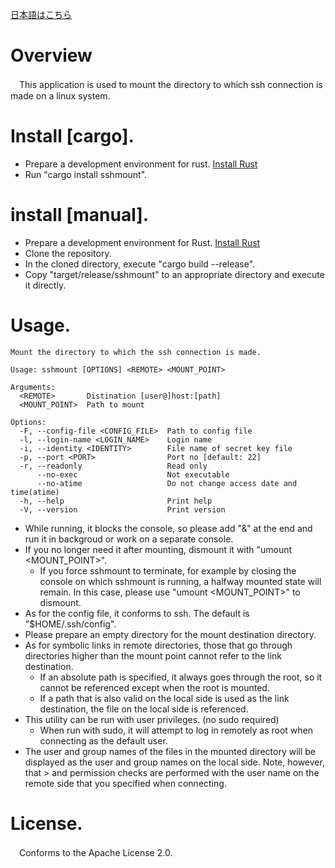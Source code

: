 [日本語はこちら](README-ja.md)

# Overview
　This application is used to mount the directory to which ssh connection is made on a linux system.

# Install [cargo].
 - Prepare a development environment for rust. [Install Rust](https://www.rust-lang.org/ja/tools/install)
 - Run "cargo install sshmount".

# install [manual].
 - Prepare a development environment for Rust. [Install Rust](https://www.rust-lang.org/ja/tools/install)
 - Clone the repository.
 - In the cloned directory, execute "cargo build --release".
 - Copy "target/release/sshmount" to an appropriate directory and execute it directly.

# Usage.

```
Mount the directory to which the ssh connection is made.

Usage: sshmount [OPTIONS] <REMOTE> <MOUNT_POINT>

Arguments:
  <REMOTE>       Distination [user@]host:[path]
  <MOUNT_POINT>  Path to mount

Options:
  -F, --config-file <CONFIG_FILE>  Path to config file
  -l, --login-name <LOGIN_NAME>    Login name
  -i, --identity <IDENTITY>        File name of secret key file
  -p, --port <PORT>                Port no [default: 22]
  -r, --readonly                   Read only
      --no-exec                    Not executable
      --no-atime                   Do not change access date and time(atime)
  -h, --help                       Print help
  -V, --version                    Print version

```

 - While running, it blocks the console, so please add "&" at the end and run it in backgroud or work on a separate console.
 - If you no longer need it after mounting, dismount it with "umount <MOUNT_POINT>".
   * If you force sshmount to terminate, for example by closing the console on which sshmount is running, a halfway mounted state will remain. In this case, please use "umount <MOUNT_POINT>" to dismount.
 - As for the config file, it conforms to ssh. The default is "$HOME/.ssh/config".
 - Please prepare an empty directory for the mount destination directory.
 - As for symbolic links in remote directories, those that go through directories higher than the mount point cannot refer to the link destination.
   * If an absolute path is specified, it always goes through the root, so it cannot be referenced except when the root is mounted.
   * If a path that is also valid on the local side is used as the link destination, the file on the local side is referenced.
 - This utility can be run with user privileges. (no sudo required)
   * When run with sudo, it will attempt to log in remotely as root when connecting as the default user.
 - The user and group names of the files in the mounted directory will be displayed as the user and group names on the local side. Note, however, that > and permission checks are performed with the user name on the remote side that you specified when connecting.

# License.
　Conforms to the Apache License 2.0.
